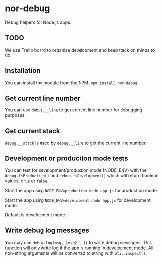 nor-debug
=========

Debug helpers for Node.js apps.

TODO
----

We use [Trello board](//trello.com/b/w2WOISiE/nor-debug) to organize development and keep track on things to do.

Installation
------------

You can install the module from the NPM: `npm install nor-debug`

Get current line number
-----------------------

You can use `debug.__line` to get current line number for debugging purposes.

Get current stack
-----------------

`debug.__stack` is used by `debug.__line` to get the current line number.

Development or production mode tests
------------------------------------

You can test for development/production mode (NODE_ENV) with the 
`debug.isProduction()` and `debug.isDevelopment()` which will return boolean 
values, `true` or `false`.

Start the app using `NODE_ENV=production node app.js` for production mode.

Start the app using `NODE_ENV=development node app.js` for development mode.

Default is development mode.

Write debug log messages
------------------------

You may use `debug.log(msg, [msg2...])` to write debug messages. This function 
will only write log if the app is running in development mode. All non-string 
arguments will be converted to string with `util.inspect()`.
